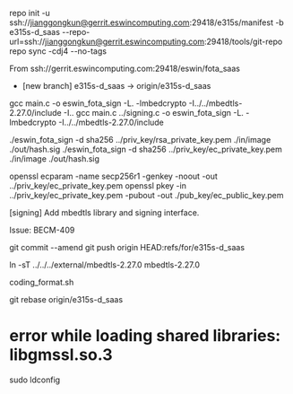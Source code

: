 repo init -u ssh://jianggongkun@gerrit.eswincomputing.com:29418/e315s/manifest -b e315s-d_saas --repo-url=ssh://jianggongkun@gerrit.eswincomputing.com:29418/tools/git-repo
repo sync -cdj4 --no-tags

From ssh://gerrit.eswincomputing.com:29418/eswin/fota_saas
 * [new branch]      e315s-d_saas -> origin/e315s-d_saas


gcc main.c -o eswin_fota_sign -L. -lmbedcrypto -I../../mbedtls-2.27.0/include -I..
gcc main.c ../signing.c -o eswin_fota_sign -L. -lmbedcrypto -I../../mbedtls-2.27.0/include

./eswin_fota_sign -d sha256 ../priv_key/rsa_private_key.pem ./in/image ./out/hash.sig
./eswin_fota_sign -d sha256 ../priv_key/ec_private_key.pem ./in/image ./out/hash.sig

openssl ecparam -name secp256r1 -genkey -noout -out ../priv_key/ec_private_key.pem
openssl pkey -in ../priv_key/ec_private_key.pem -pubout -out ./pub_key/ec_public_key.pem


[signing] Add mbedtls library and signing interface.

Issue: BECM-409

git commit --amend
git push origin HEAD:refs/for/e315s-d_saas

ln -sT ../../../external/mbedtls-2.27.0 mbedtls-2.27.0

coding_format.sh

git rebase origin/e315s-d_saas


# error while loading shared libraries: libgmssl.so.3
sudo ldconfig
